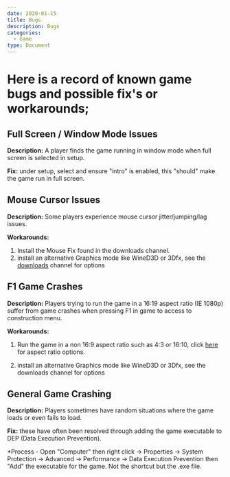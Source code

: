 ```yaml
---
date: 2020-01-15
title: Bugs
description: Bugs
categories:
  - Game
type: Document
---
```

# Here is a record of known game bugs and possible fix's or workarounds;

## Full Screen / Window Mode Issues
**Description:** A player finds the game running in window mode when full screen is selected in setup.

**Fix:** under setup, select and ensure "intro" is enabled, this "should" make the game run in full screen.

## Mouse Cursor Issues
**Description:** Some players experience mouse cursor jitter/jumping/lag issues.

**Workarounds:** 

1. Install the Mouse Fix found in the downloads channel.
1. install an alternative Graphics mode like WineD3D or 3Dfx, see the [downloads](https://github.com/lnsideEarth2150/Earth2150/wiki/Downloads) channel for options

## F1 Game Crashes
**Description:** Players trying to run the game in a 16:19 aspect ratio (IE 1080p) suffer from game crashes when pressing F1 in game to access to construction menu.

**Workarounds:**
1. Run the game in a non 16:9 aspect ratio such as 4:3 or 16:10, click [here](https://en.wikipedia.org/wiki/Computer_display_standard#XGA) for aspect ratio options.

2. install an alternative Graphics mode like WineD3D or 3Dfx, see the downloads channel for options

## General Game Crashing
**Description:** Players sometimes have random situations where the game loads or even fails to load.

**Fix:** these have often been resolved through adding the game executable to DEP (Data Execution Prevention).

*Process - Open "Computer" then right click -> Properties -> System Protection -> Advanced -> Performance -> Data Execution Prevention then "Add" the executable for the game. Not the shortcut but the .exe file.
﻿